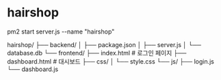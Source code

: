 # hairshop



pm2 start server.js --name "hairshop"


hairshop/
├── backend/
│   ├── package.json
│   ├── server.js
│   └── database.db
└── frontend/
    ├── index.html     # 로그인 페이지
    ├── dashboard.html # 대시보드
    ├── css/
    │   └── style.css
    └── js/
        ├── login.js
        └── dashboard.js
